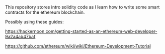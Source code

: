 This repository stores intro solidity code as I learn how to write some smart contracts for the ethereum blockchain.

Possibly using these guides:

https://hackernoon.com/getting-started-as-an-ethereum-web-developer-9a2a4ab47baf

https://github.com/ethereum/wiki/wiki/Ethereum-Development-Tutorial

